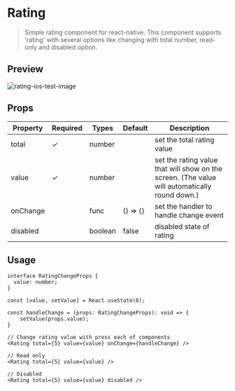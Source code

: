 # Rating

> Simple rating component for react-native. This component supports 'rating' with several options like changing with total number, read-only and disabled option.

## Preview
![rating-ios-test-image](https://user-images.githubusercontent.com/37579661/89115187-38349180-d4c0-11ea-945d-18d6c4e3bbe3.png)
  
## Props

| Property | Required | Types   | Default  | Description                |
| -------- | --------- | ------- | -------- | -------------------------- |
| total    | ✓         | number  |         | set the total rating value |
| value    | ✓         | number  |         | set the rating value that will show on the screen. (The value will automatically round down.) |
| onChange |           | func    | () => {} | set the handler to handle change event |
| disabled |           | boolean | false    | disabled state of rating   |

## Usage

```
interface RatingChangeProps {
  value: number;
}

const [value, setValue] = React.useState(0);

const handleChange = (props: RatingChangeProps): void => {
    setValue(props.value);
}

// Change rating value with press each of components
<Rating total={5} value={value} onChange={handleChange} />

// Read only
<Rating total={5} value={value} />

// Disabled
<Rating total={5} value={value} disabled />
```
